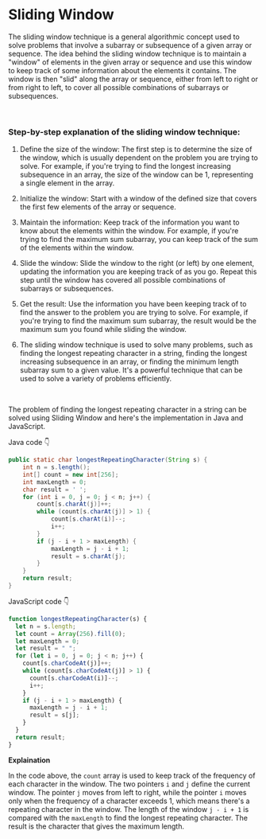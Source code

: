 # Sliding Window

The sliding window technique is a general algorithmic concept used to solve problems that involve a subarray or subsequence of a given array or sequence. The idea behind the sliding window technique is to maintain a "window" of elements in the given array or sequence and use this window to keep track of some information about the elements it contains. The window is then "slid" along the array or sequence, either from left to right or from right to left, to cover all possible combinations of subarrays or subsequences.

<br/>

### Step-by-step explanation of the sliding window technique:

1. Define the size of the window: The first step is to determine the size of the window, which is usually dependent on the problem you are trying to solve. For example, if you're trying to find the longest increasing subsequence in an array, the size of the window can be 1, representing a single element in the array.

2. Initialize the window: Start with a window of the defined size that covers the first few elements of the array or sequence.

3. Maintain the information: Keep track of the information you want to know about the elements within the window. For example, if you're trying to find the maximum sum subarray, you can keep track of the sum of the elements within the window.

4. Slide the window: Slide the window to the right (or left) by one element, updating the information you are keeping track of as you go. Repeat this step until the window has covered all possible combinations of subarrays or subsequences.

5. Get the result: Use the information you have been keeping track of to find the answer to the problem you are trying to solve. For example, if you're trying to find the maximum sum subarray, the result would be the maximum sum you found while sliding the window.

6. The sliding window technique is used to solve many problems, such as finding the longest repeating character in a string, finding the longest increasing subsequence in an array, or finding the minimum length subarray sum to a given value. It's a powerful technique that can be used to solve a variety of problems efficiently.

<br/>

The problem  of finding the longest repeating character in a string can be solved using Sliding Window and here's the implementation in Java and JavaScript. 


Java code 👇

```java
public static char longestRepeatingCharacter(String s) {
    int n = s.length();
    int[] count = new int[256];
    int maxLength = 0;
    char result = ' ';
    for (int i = 0, j = 0; j < n; j++) {
        count[s.charAt(j)]++;
        while (count[s.charAt(j)] > 1) {
            count[s.charAt(i)]--;
            i++;
        }
        if (j - i + 1 > maxLength) {
            maxLength = j - i + 1;
            result = s.charAt(j);
        }
    }
    return result;
}

```

JavaScript code 👇
```javascript
function longestRepeatingCharacter(s) {
  let n = s.length;
  let count = Array(256).fill(0);
  let maxLength = 0;
  let result = " ";
  for (let i = 0, j = 0; j < n; j++) {
    count[s.charCodeAt(j)]++;
    while (count[s.charCodeAt(j)] > 1) {
      count[s.charCodeAt(i)]--;
      i++;
    }
    if (j - i + 1 > maxLength) {
      maxLength = j - i + 1;
      result = s[j];
    }
  }
  return result;
}
```


**Explaination**

In the code above, the `count` array is used to keep track of the frequency of each character in the window. The two pointers `i` and `j` define the current window. The pointer `j` moves from left to right, while the pointer `i` moves only when the frequency of a character exceeds 1, which means there's a repeating character in the window. The length of the window `j - i + 1` is compared with the `maxLength` to find the longest repeating character. The result is the character that gives the maximum length.